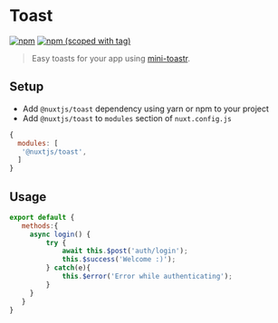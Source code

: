 # Toast
[![npm](https://img.shields.io/npm/dt/@nuxtjs/toast.svg?style=flat-square)](https://github.com/nuxt/modules/tree/master/modules/toast)
[![npm (scoped with tag)](https://img.shields.io/npm/v/@nuxtjs/toast/latest.svg?style=flat-square)](https://github.com/nuxt/modules/tree/master/modules/toast)

> Easy toasts for your app using [mini-toastr](https://github.com/se-panfilov/mini-toastr).

## Setup
- Add `@nuxtjs/toast` dependency using yarn or npm to your project
- Add `@nuxtjs/toast` to `modules` section of `nuxt.config.js`
```js
{
  modules: [
   '@nuxtjs/toast',
  ]
}
````

## Usage
```js
export default {
   methods:{
     async login() {
         try {
             await this.$post('auth/login');
             this.$success('Welcome :)');
         } catch(e){
             this.$error('Error while authenticating');
         }
     }  
   }
}
```

